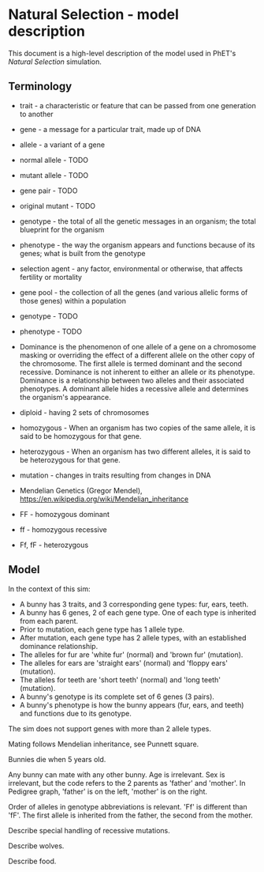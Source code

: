 # Natural Selection - model description

This document is a high-level description of the model used in PhET's _Natural Selection_ simulation.

## Terminology

* trait - a characteristic or feature that can be passed from one generation to another
* gene - a message for a particular trait, made up of DNA
* allele - a variant of a gene
* normal allele - TODO
* mutant allele - TODO
* gene pair - TODO
* original mutant - TODO
* genotype - the total of all the genetic messages in an organism; the total blueprint for the organism
* phenotype - the way the organism appears and functions because of its genes; what is built from the genotype
* selection agent - any factor, environmental or otherwise, that affects fertility or mortality
* gene pool - the collection of all the genes (and various allelic forms of those genes) within a population
* genotype - TODO
* phenotype - TODO
* Dominance is the phenomenon of one allele of a gene on a chromosome masking or overriding the effect of a 
different allele on the other copy of the chromosome. The first allele is termed dominant and the second 
recessive. Dominance is not inherent to either an allele or its phenotype. Dominance is a relationship between 
two alleles and their associated phenotypes. A dominant allele hides a recessive allele and determines the 
organism's appearance.
* diploid - having 2 sets of chromosomes
* homozygous - When an organism has two copies of the same allele, it is said to be homozygous for that gene.
* heterozygous - When an organism has two different alleles, it is said to be heterozygous for that gene.
* mutation - changes in traits resulting from changes in DNA
* Mendelian Genetics (Gregor Mendel), https://en.wikipedia.org/wiki/Mendelian_inheritance

* FF - homozygous dominant
* ff - homozygous recessive
* Ff, fF - heterozygous

## Model

In the context of this sim:

* A bunny has 3 traits, and 3 corresponding gene types: fur, ears, teeth.
* A bunny has 6 genes, 2 of each gene type.  One of each type is inherited from each parent.
* Prior to mutation, each gene type has 1 allele type.
* After mutation, each gene type has 2 allele types, with an established dominance relationship. 
* The alleles for fur are 'white fur' (normal) and 'brown fur' (mutation).
* The alleles for ears are 'straight ears' (normal) and 'floppy ears' (mutation).
* The alleles for teeth are 'short teeth' (normal) and 'long teeth' (mutation).
* A bunny's genotype is its complete set of 6 genes (3 pairs).
* A bunny's phenotype is how the bunny appears (fur, ears, and teeth) and functions due to its genotype.

The sim does not support genes with more than 2 allele types.

Mating follows Mendelian inheritance, see Punnett square.

Bunnies die when 5 years old.

Any bunny can mate with any other bunny. Age is irrelevant. Sex is irrelevant, but the code refers 
to the 2 parents as 'father' and 'mother'. In Pedigree graph, 'father' is on the left, 'mother' is 
on the right.

Order of alleles in genotype abbreviations is relevant. 'Ff' is different than 'fF'. The first 
allele is inherited from the father, the second from the mother.

Describe special handling of recessive mutations.

Describe wolves.
 
Describe food.